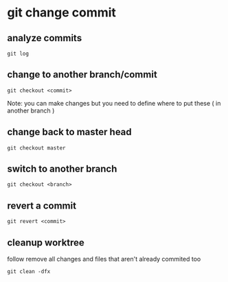 # git change commit

## analyze commits

```
git log
```

## change to another branch/commit

```
git checkout <commit>
```

Note: you can make changes but you need to define where to put these ( in another branch )

## change back to master head

```
git checkout master
```

## switch to another branch

```
git checkout <branch>
```

## revert a commit

```
git revert <commit>
```

## cleanup worktree

follow remove all changes and files that aren't already commited too

```
git clean -dfx
```
